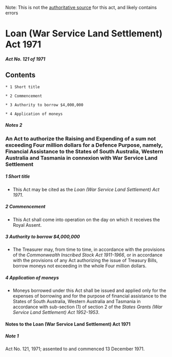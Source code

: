Note: This is not the [authoritative source](https://www.comlaw.gov.au/Details/C2004C00537) for this act, and likely contains errors

# Loan (War Service Land Settlement) Act 1971

##### Act No. 121 of 1971

## Contents

    * 1 Short title 

    * 2 Commencement 

    * 3 Authority to borrow $4,000,000 

    * 4 Application of moneys 

##### Notes		2

### An Act to authorize the Raising and Expending of a sum not exceeding Four million dollars for a Defence Purpose, namely, Financial Assistance to the States of South Australia, Western Australia and Tasmania in connexion with War Service Land Settlement

##### 1  Short title

  * This Act may be cited as the _Loan (War Service Land Settlement) Act 1971_.

##### 2  Commencement

  * This Act shall come into operation on the day on which it receives the Royal Assent.

##### 3  Authority to borrow $4,000,000

  * The Treasurer may, from time to time, in accordance with the provisions of the _Commonwealth Inscribed Stock Act 1911-1966_, or in accordance with the provisions of any Act authorizing the issue of Treasury Bills, borrow moneys not exceeding in the whole Four million dollars.

##### 4  Application of moneys

  * Moneys borrowed under this Act shall be issued and applied only for the expenses of borrowing and for the purpose of financial assistance to the States of South Australia, Western Australia and Tasmania in accordance with sub-section (1) of section 2 of the _States Grants (War Service Land Settlement) Act 1952-1953_.

#### Notes to the Loan (War Service Land Settlement) Act 1971

##### Note 1

Act No. 121, 1971; assented to and commenced 13 December 1971.

